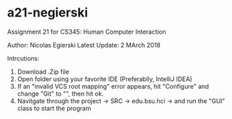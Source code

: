 # a21-negierski
Assignment 21 for CS345: Human Computer Interaction 

Author: Nicolas Egierski 
Latest Update: 2 MArch 2018

Intrcutions:
1. Download .Zip file
2. Open folder using your favorite IDE (Preferablly, IntelliJ IDEA)
3. If an "invalid VCS root mapping" error appears, hit "Configure" and change "Git" to "<none>", then hit ok.
4. Navitgate through the project -> SRC -> edu.bsu.hci -> and run the "GUI" class to start the program 

